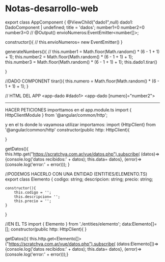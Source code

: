 # Notas-desarrollo-web

export class AppComponent {
  @ViewChild("dado1",null) dado1: DadoComponent | undefined;
  title = 'dados';
  number1=0
  number2=0
  number3=0
  // @Output() envioNumeros:EventEmitter<number[]>;
 

  constructor(){
    // this.envioNumeros= new EventEmitter()
  }
  



generateNumbers(){
  // this.number1 = Math.floor(Math.random() * (6 - 1 + 1) + 1);
  this.number2 = Math.floor(Math.random() * (6 - 1 + 1) + 1);
  this.number3 = Math.floor(Math.random() * (6 - 1 + 1) + 1);
  this.dado1.tirar()


}


//DADO COMPONENT
tirar(){
    this.numero = Math.floor(Math.random() * (6 - 1 + 1) + 1);
  }
  
 // HTML DEL APP
 <app-dado #dado1></app-dado>
  <app-dado [numero]="number2"></app-dado>
  
  
 ____________________________________________________________
 HACER PETICIONES
 importtamos en el app.module.ts
 import { HttpClientModule } from '@angular/common/http';


y en el ts donde lo vayamosa utilizar importamos:
import {HttpClient} from '@angular/common/http'
 constructor(public http: HttpClient){

  }

  getDatos(){
      this.http.get("https://scratchya.com.ar/vue/datos.php").subscribe(
    (datos)=> {console.log('datos recibidos:' + datos);
                this.data= datos},
    (error)=> (console.log('error:' + error)));
  }
  
  //PODEMOS HACERLO CON UNA ENTIDAD (ENTITIES/ELEMENTO.TS)
  export class Elemento {
    codigo: string;
    descripcion: string;
    precio: string;

    constructor(){
        this.codigo = '';
        this.descripcion= '';
        this.precio = '';
    }
}

//EN EL TS
import { Elemento } from './entities/elemento';
data:Elemento[]=[];
  constructor(public http: HttpClient){
  }
  
getDatos(){
this.http.get<Elemento[]>("https://scratchya.com.ar/vue/datos.php").subscribe(
(datos:Elemento[])=> {console.log('datos recibidos:' + datos);
            this.data= datos},
(error)=> (console.log('error:' + error)));}


